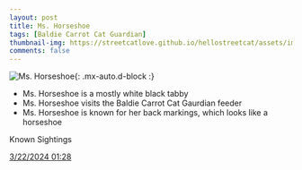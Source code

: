 ```yaml
---
layout: post
title: Ms. Horseshoe
tags: [Baldie Carrot Cat Guardian]
thumbnail-img: https://streetcatlove.github.io/hellostreetcat/assets/img/ms_horseshoe.png
comments: false
---
```


![Ms. Horseshoe](https://streetcatlove.github.io/hellostreetcat/assets/img/ms_horseshoe.png){: .mx-auto.d-block :}

* Ms. Horseshoe is a mostly white black tabby
* Ms. Horseshoe visits the Baldie Carrot Cat Gaurdian feeder
* Ms. Horseshoe is known for her back markings, which looks like a horseshoe

Known Sightings

[3/22/2024 01:28](https://youtu.be/UjkZRhRUagA?si=UebrNBDfZa7URkIq&t=5250)
